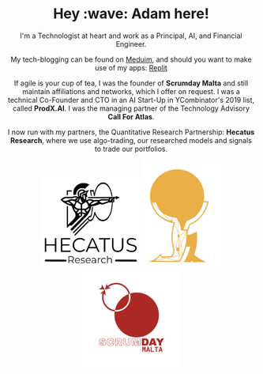 <h1 align='center'>Hey :wave: Adam here!</h1>
<p align='center'>
I'm a Technologist at heart and work as a Principal, AI, and Financial Engineer.
</p>
<p align='center'>My tech-blogging can be found on <a href="https://medium.com/@adamdarmanin">Meduim</a>, and should you want to make use of my apps: <a href="https://replit.com/@radmada">Replit</a>
</p>

<p align='center'>If agile is your cup of tea, I was the founder of <b>Scrumday Malta</b> and still maintain affiliations and networks, which I offer on request. I was a technical Co-Founder and CTO in an AI Start-Up in YCombinator's 2019 list, called <b>ProdX.AI</b>. I was the managing partner of the Technology Advisory <b>Call For Atlas</b>.</p>
<p align='center'>I now run with my partners, the Quantitative Research Partnership: <b>Hecatus Research</b>, where we use algo-trading, our researched models and signals to trade our portfolios.</p> 

<p align="center">
  <a href="https://hecatusresearch.com"><img width="200" src="https://github.com/adamd1985/adamd1985/blob/master/banner-black-whitebk.png" alt="Social banner for Hecatus Research"></a>
  <a href="https://callforatlas.com"><img width="160" src="https://github.com/adamd1985/adamd1985/blob/master/cfalogo.png" alt="Social banner for Call for Atlas"></a>
  <img width="200" src="https://github.com/adamd1985/adamd1985/blob/master/sdm-logo-transpr.png" alt="Social banner for Call for Scrumday Malta">
</p>
